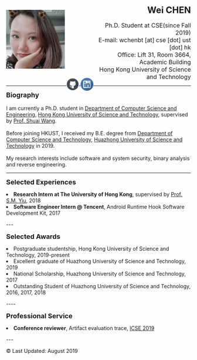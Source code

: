 <div class="info">
  <div style="float:left; clear: right;">
    <p align="left">
      <img src="photo.png"  width="160" height="160">
      <a href="https://github.com/harperchen"><img src="github.svg" width="35" height="35" style="position:relative; top:60px"/></a>
      <a href="https://www.linkedin.com/in/wei-chen-9a7659190/"><img src="linkedin.svg"  width="35" height="35" style="position:relative; top:60px"/></a>
    </p>
  </div>
  <div class="rightbox"> 
    <p align="right">
      <font size="5"><b>Wei CHEN</b></font>
      <br><br>
      <font size="3">Ph.D. Student at CSE(since Fall 2019)
        <br>E-mail: wchenbt [at] cse [dot] ust [dot] hk
        <br>Office: Lift 31, Room 3664, Academic Building
        <br>Hong Kong University of Science and Technology
      </font>
    </p>
  </div>
</div>

---
<p>
  <font size="4"><b>Biography</b></font>
  <br>
  <br>I am currently a Ph.D. student in <a href="http://www.cse.ust.hk/">Department of Computer Science and Engineering</a>, <a href="https://www.ust.hk/">Hong Kong University of Science and Technology</a>, supervised by <a href="https://home.cse.ust.hk/~shuaiw/">Prof. Shuai Wang</a>.
  <br>
  <br>Before joining HKUST, I received my B.E. degree from <a href="http://www.cs.hust.edu.cn/">Department of Computer Science and Technology</a>, <a href="http://www.hust.edu.cn/">Huazhong University of Science and Technology</a> in 2019.
  <br>
  <br>My research interests include software and system security, binary analysis and reverse engineering.
</p>

---
<p>
  <font size="4"><b>Selected Experiences</b></font>
  <li><b>Research Intern at The University of Hong Kong</b>, supervised by <a href="https://i.cs.hku.hk/~smyiu/cv-SMYiu-Apr2016.pdf">Prof. S.M. Yiu</a>, 2018</li>
  <li><b>Software Engineer Intern @ Tencent</b>, Android Runtime Hook Software Development Kit, 2017</li>
</p>
---
<p>
  <font size="4"><b>Selected Awards</b></font>
  <li>Postgraduate studentship, Hong Kong University of Science and Technology, 2019-present</li>
  <li>Excellent graduate of Huazhong University of Science and Technology, 2019</li>
  <li>National Scholarship, Huazhong University of Science and Technology, 2017 </li>
  <li>Outstanding Student of  Huazhong University of Science and Technology, 2016, 2017, 2018 </li>
</p>
----
<p>
  <font size="4"><b>Professional Service</b></font>
  <li><b>Conference reviewer</b>, Artifact evaluation trace,  <a href="https://2019.icse-conferences.org/">ICSE 2019</a>
</p>
---

© Last Updated: August 2019

